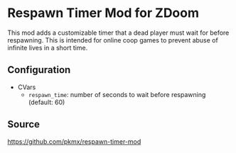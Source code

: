 # Respawn Timer Mod for ZDoom

This mod adds a customizable timer that a dead player must wait for before respawning. This is intended for online coop games to prevent abuse of infinite lives in a short time.


## Configuration

* CVars
  * `respawn_time`: number of seconds to wait before respawning (default: 60)

## Source

https://github.com/pkmx/respawn-timer-mod
